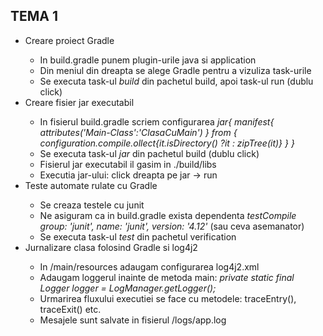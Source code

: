 <h2> TEMA 1 </h2>

<ul>
<li> Creare proiect Gradle</li>

- In build.gradle punem plugin-urile java si application
- Din meniul din dreapta se alege Gradle pentru a vizuliza task-urile
- Se executa task-ul <i>build</i> din pachetul build, apoi task-ul run (dublu click)

<li> Creare fisier jar executabil</li>

- In fisierul build.gradle scriem configurarea <i>
    jar{
          manifest{
               attributes('Main-Class':'ClasaCuMain')
          }
          from {
               configuration.compile.ollect{it.isDirectory() ?it : zipTree(it)}
          }
    }</i>
- Se executa task-ul <i>jar</i> din pachetul build (dublu click)
- Fisierul jar executabil il gasim in ./build/libs
- Executia jar-ului: click dreapta pe jar -> run

<li> Teste automate rulate cu Gradle </li>

- Se creaza testele cu junit
- Ne asiguram ca in build.gradle exista dependenta 
<i>testCompile group: 'junit', name: 'junit', version: '4.12'</i> 
(sau ceva asemanator)
- Se executa task-ul <i>test</i> din pachetul verification

<li> Jurnalizare clasa folosind Gradle si log4j2 </li>

- In /main/resources adaugam configurarea log4j2.xml
- Adaugam loggerul inainte de metoda main:
<i>private static final Logger logger = LogManager.getLogger();</i>
- Urmarirea fluxului executiei se face cu metodele: traceEntry(), traceExit() etc.
- Mesajele sunt salvate in fisierul /logs/app.log

</ul>